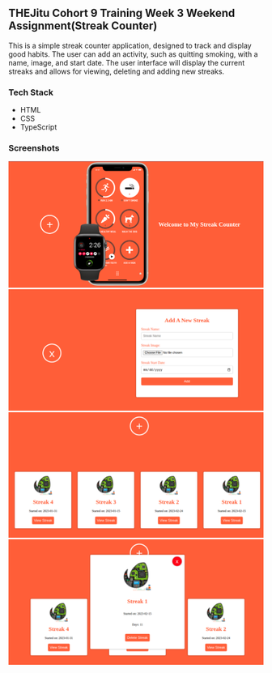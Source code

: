 ## THEJitu Cohort 9 Training Week 3 Weekend Assignment(Streak Counter)

This is a simple streak counter application, designed to track and display good habits. The user can add an activity, such as quitting smoking, with a name, image, and start date. The user interface will display the current streaks and allows for viewing, deleting and adding new streaks.

### Tech Stack

- HTML
- CSS
- TypeScript

### Screenshots

![Screenshot 1](./public/assets/Screenshot%20from%202023-02-04%2016-46-06.png)
![Screenshot 1](./public/assets/Screenshot%20from%202023-02-04%2016-46-26.png)
![Screenshot 1](./public/assets/Screenshot%20from%202023-02-04%2016-49-52.png)
![Screenshot 1](./public/assets/Screenshot%20from%202023-02-04%2016-50-02.png)
